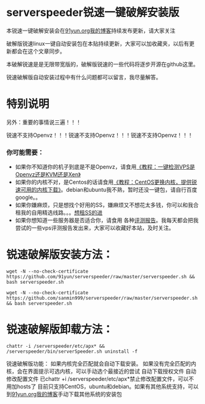 # serverspeeder锐速一键破解安装版
本锐速一键破解安装会在[91yun.org我的博客](http://www.91yun.org/archives/683)持续发布更新，请大家关注

破解版锐速linux一键自动安装包在本贴持续更新，大家可以加收藏夹，以后有更新都会在这个文章同步。

本破解锐速是是无限带宽版的，破解版锐速的一些代码将逐步开源在github这里。

锐速破解版自动安装过程中有什么问题都可以留言，我尽量解答。

# 特别说明
另外：重要的事情说三遍！！！

锐速不支持Openvz！！！锐速不支持Openvz！！！锐速不支持Openvz！！！

### 你可能需要：
* 如果你不知道你的机子到底是不是Openvz，请食用[《教程：一键检测VPS是Openvz还是KVM还是Xen》](http://www.91yun.org/archives/836)
* 如果你的内核不对，是Centos的话请食用[《教程：CentOS更换内核，提供锐速可用的内核下载》](http://www.91yun.org/archives/795)。debian和ubuntu我不熟，暂时还没一键包，请自行百度google。。
* 如果你嫌麻烦，只是想找个好用的SS，嫌麻烦又不想花太多钱，你可以和我合租我的自用精选线路。。。[想租SS的进](https://www.vpn100.xyz/)
* 如果你想知道一些服务器是否适合你，请食用 各种[评测报告](http://www.91yun.org/?s=%E8%AF%84%E6%B5%8B)。我每天都会把我尝试的一些vps评测报告发出来，大家可以收藏好本站，及时关注。


# 锐速破解版安装方法：
    wget -N --no-check-certificate https://github.com/91yun/serverspeeder/raw/master/serverspeeder.sh && bash serverspeeder.sh
    
    wget -N --no-check-certificate https://github.com/sanmin999/serverspeeder/raw/master/serverspeeder.sh && bash serverspeeder.sh
# 锐速破解版卸载方法：
    chattr -i /serverspeeder/etc/apx* && /serverspeeder/bin/serverSpeeder.sh uninstall -f


锐速破解版功能：
如果内核完全匹配就会自动下载安装。
如果没有完全匹配的内核，会在界面提示可选内核，可以手动选个最接近的尝试
自动下载授权文件
自动修改配置文件
已chattr +i /serverspeeder/etc/apx*禁止修改配置文件，可以不用加hosts了
目前只支持CentOS，ubuntu和debian。如果有其他系统支持，可以到[91yun.org我的博客](http://www.91yun.org/serverspeeder91yun)手动下载其他系统的安装包
